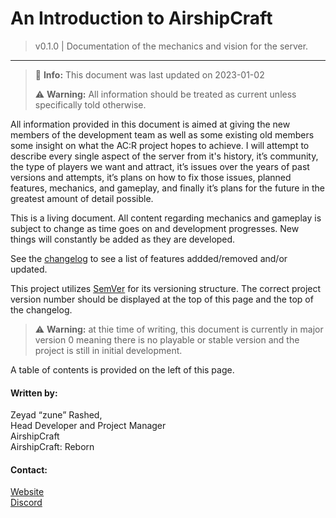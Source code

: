 # An Introduction to AirshipCraft
> v0.1.0 | 
Documentation of the mechanics and vision for the server.
---

> 📝 **Info:** This document was last updated on 2023-01-02
> 
> ⚠️ **Warning:** All information should be treated as current unless specifically told otherwise.


All information provided in this document is aimed at giving the new members of the development team as well as some existing old members some insight on what the AC:R project hopes to achieve. I will attempt to describe every single aspect of the server from it's history, it’s community, the type of players we want and attract, it’s issues over the years of past versions and attempts, it’s plans on how to fix those issues, planned features, mechanics, and gameplay, and finally it’s plans for the future in the greatest amount of detail possible. 

This is a living document. All content regarding mechanics and gameplay is subject to change as time goes on and development progresses. New things will constantly be added as they are developed.   

See the [changelog](CHANGELOG.md) to see a list of features addded/removed and/or updated.  

This project utilizes [SemVer](https://semver.org/) for its versioning structure. The correct project version number should be displayed at the top of this page and the top of the changelog.
> ⚠️ **Warning:** at thie time of writing, this document is currently in major version 0 meaning there is no playable or stable version and the project is still in initial development.  

A table of contents is provided on the left of this page. 


#### Written by:
Zeyad “zune” Rashed,  
Head Developer and Project Manager  
AirshipCraft  
AirshipCraft: Reborn  
  
#### Contact:
[Website](https://www.airshipcraft.tk/)  
[Discord](https://discord.gg/E287MWbVUK)